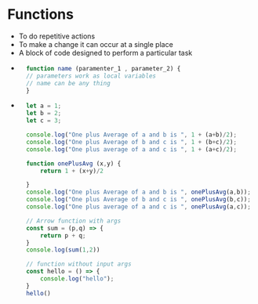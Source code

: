 # Functions

- To do repetitive actions
- To make a change it can occur at a single place
- A block of code designed to perform a particular task
- ```js
    function name (paramenter_1 , parameter_2) {
    // parameters work as local variables 
    // name can be any thing 
    }
    ```
- ```js
    let a = 1;
    let b = 2;
    let c = 3;

    console.log("One plus Average of a and b is ", 1 + (a+b)/2);
    console.log("One plus Average of b and c is ", 1 + (b+c)/2);
    console.log("One plus average of a and c is ", 1 + (a+c)/2);

    function onePlusAvg (x,y) {
        return 1 + (x+y)/2

    }
    console.log("One plus Average of a and b is ", onePlusAvg(a,b));
    console.log("One plus Average of b and c is ", onePlusAvg(b,c));
    console.log("One plus average of a and c is ", onePlusAvg(a,c));

    // Arrow function with args
    const sum = (p,q) => {
        return p + q;
    }
    console.log(sum(1,2))

    // function without input args
    const hello = () => {
        console.log("hello");
    }
    hello()
    ```
